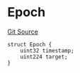# Epoch
[Git Source](https://github.com/bob-collective/bob/blob/abb5084b54645fa5dfcdae21ebb12974a2bcbb80/src/relay/LightRelay.sol)


```solidity
struct Epoch {
    uint32 timestamp;
    uint224 target;
}
```

